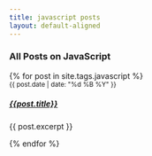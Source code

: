 ```yaml
---
title: javascript posts
layout: default-aligned
---
```


<h3 class="text-center">All Posts on JavaScript</h3>
<div class="row row-cols-1 row-cols-md-3 g-4">
    {% for post in site.tags.javascript %}
    <div class="col">
          <div class="card border-0 h-100">
              <div class="card-body">
                  <small class="text-muted postDate">{{ post.date | date: "%d %B %Y" }}</small>
                  <h5 class="card-title"><a href="{{ site.url }}{{ post.url | relative_url }}" class="text-dark">{{post.title}}</a></h5>
                  <p class="card-text">{{ post.excerpt }}</p>
              </div>
          </div>
    </div>
    {% endfor %}
</div>